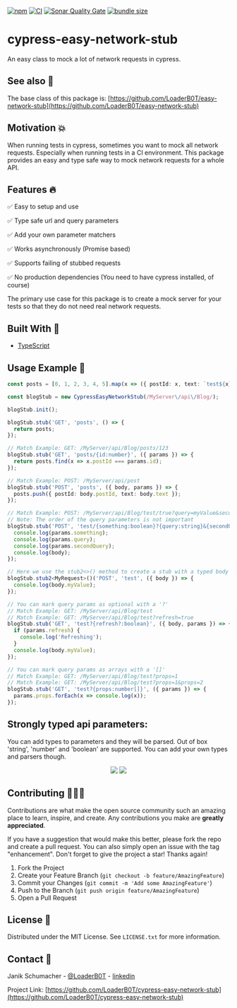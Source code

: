 [![npm](https://img.shields.io/npm/v/cypress-easy-network-stub?color=%2300d26a&style=for-the-badge)](https://www.npmjs.com/package/cypress-easy-network-stub)
[![CI](https://img.shields.io/github/actions/workflow/status/LoaderB0T/cypress-easy-network-stub/build.yml?branch=main&style=for-the-badge)](https://github.com/LoaderB0T/cypress-easy-network-stub/actions/workflows/build.yml)
[![Sonar Quality Gate](https://img.shields.io/sonar/quality_gate/LoaderB0T_cypress-easy-network-stub?server=https%3A%2F%2Fsonarcloud.io&style=for-the-badge)](https://sonarcloud.io/summary/new_code?id=LoaderB0T_cypress-easy-network-stub)
[![bundle size](https://img.shields.io/bundlephobia/minzip/cypress-easy-network-stub?color=%23FF006F&label=Bundle%20Size&style=for-the-badge)](https://bundlephobia.com/package/cypress-easy-network-stub)

# cypress-easy-network-stub

An easy class to mock a lot of network requests in cypress.

## See also 🔬

The base class of this package is:
[https://github.com/LoaderB0T/easy-network-stub](https://github.com/LoaderB0T/easy-network-stub)

## Motivation 💥

When running tests in cypress, sometimes you want to mock all network requests. Especially when running tests in a CI environment. This package provides an easy and type safe way to mock network requests for a whole API.

## Features 🔥

✅ Easy to setup and use

✅ Type safe url and query parameters

✅ Add your own parameter matchers

✅ Works asynchronously (Promise based)

✅ Supports failing of stubbed requests

✅ No production dependencies (You need to have cypress installed, of course)

The primary use case for this package is to create a mock server for your tests so that they do not need real network requests.

## Built With 🔧

- [TypeScript](https://www.typescriptlang.org/)

## Usage Example 🚀

```typescript
const posts = [0, 1, 2, 3, 4, 5].map(x => ({ postId: x, text: `test${x}` }));

const blogStub = new CypressEasyNetworkStub(/MyServer\/api\/Blog/);

blogStub.init();

blogStub.stub('GET', 'posts', () => {
  return posts;
});

// Match Example: GET: /MyServer/api/Blog/posts/123
blogStub.stub('GET', 'posts/{id:number}', ({ params }) => {
  return posts.find(x => x.postId === params.id);
});

// Match Example: POST: /MyServer/api/post
blogStub.stub('POST', 'posts', ({ body, params }) => {
  posts.push({ postId: body.postId, text: body.text });
});

// Match Example: POST: /MyServer/api/Blog/test/true?query=myValue&secondQuery=myOtherValue
// Note: The order of the query parameters is not important
blogStub.stub('POST', 'test/{something:boolean}?{query:string}&{secondQuery:number}', ({ body, params }) => {
  console.log(params.something);
  console.log(params.query);
  console.log(params.secondQuery);
  console.log(body);
});

// Here we use the stub2<>() method to create a stub with a typed body
blogStub.stub2<MyRequest>()('POST', 'test', ({ body }) => {
  console.log(body.myValue);
});

// You can mark query params as optional with a '?'
// Match Example: GET: /MyServer/api/Blog/test
// Match Example: GET: /MyServer/api/Blog/test?refresh=true
blogStub.stub('GET', 'test?{refresh?:boolean}', ({ body, params }) => {
  if (params.refresh) {
    console.log('Refreshing');
  }
  console.log(body.myValue);
});

// You can mark query params as arrays with a '[]'
// Match Example: GET: /MyServer/api/Blog/test?props=1
// Match Example: GET: /MyServer/api/Blog/test?props=1&props=2
blogStub.stub('GET', 'test?{props:number[]}', ({ params }) => {
  params.props.forEach(x => console.log(x));
});
```

## Strongly typed api parameters:
You can add types to parameters and they will be parsed. Out of box 'string', 'number' and 'boolean' are supported. You can add your own types and parsers though.
<p align="center">
<img src="https://user-images.githubusercontent.com/37637338/162327029-994ce009-d1ab-45cc-ab86-d1e21a0d1a6e.png">
<img src="https://user-images.githubusercontent.com/37637338/162327040-a45381a1-652d-4838-91ae-7dc405bd9ff4.png">
</p>

## Contributing 🧑🏻‍💻

Contributions are what make the open source community such an amazing place to learn, inspire, and create. Any contributions you make are **greatly appreciated**.

If you have a suggestion that would make this better, please fork the repo and create a pull request. You can also simply open an issue with the tag "enhancement".
Don't forget to give the project a star! Thanks again!

1. Fork the Project
2. Create your Feature Branch (`git checkout -b feature/AmazingFeature`)
3. Commit your Changes (`git commit -m 'Add some AmazingFeature'`)
4. Push to the Branch (`git push origin feature/AmazingFeature`)
5. Open a Pull Request

## License 🔑

Distributed under the MIT License. See `LICENSE.txt` for more information.

## Contact 📧

Janik Schumacher - [@LoaderB0T](https://twitter.com/LoaderB0T) - [linkedin](https://www.linkedin.com/in/janikschumacher/)

Project Link: [https://github.com/LoaderB0T/cypress-easy-network-stub](https://github.com/LoaderB0T/cypress-easy-network-stub)

